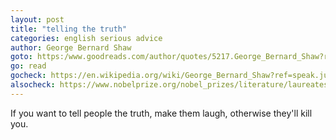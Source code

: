 ```yaml
---
layout: post
title: "telling the truth"
categories: english serious advice
author: George Bernard Shaw
goto: https:/www.goodreads.com/author/quotes/5217.George_Bernard_Shaw?ref=speak.junglestar.org
go: read
gocheck: https://en.wikipedia.org/wiki/George_Bernard_Shaw?ref=speak.junglestar.org
alsocheck: https://www.nobelprize.org/nobel_prizes/literature/laureates/1925/shaw-bio.html?ref=speak.junglestar.org
---
```


If you want to tell people the truth, make them laugh, otherwise they'll kill you.
